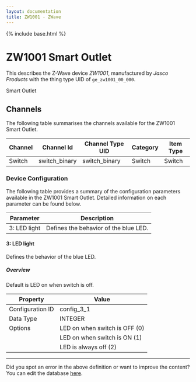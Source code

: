 ```yaml
---
layout: documentation
title: ZW1001 - ZWave
---
```


{% include base.html %}

# ZW1001 Smart Outlet

This describes the Z-Wave device *ZW1001*, manufactured by *Jasco Products* with the thing type UID of ```ge_zw1001_00_000```. 

Smart Outlet


## Channels
The following table summarises the channels available for the ZW1001 Smart Outlet.

| Channel | Channel Id | Channel Type UID | Category | Item Type |
|---------|------------|------------------|----------|-----------|
| Switch | switch_binary | switch_binary | Switch | Switch |


### Device Configuration
The following table provides a summary of the configuration parameters available in the ZW1001 Smart Outlet.
Detailed information on each parameter can be found below.

| Parameter   | Description |
|-------------|-------------|
| 3: LED light | Defines the behavior of the blue LED. |


#### 3: LED light

Defines the behavior of the blue LED.  


##### Overview 

Default is LED on when switch is off.


| Property         | Value    |
|------------------|----------|
| Configuration ID | config_3_1 |
| Data Type        | INTEGER || Default Value | 0 |
| Options | LED on when switch is OFF (0) |
|  | LED on when switch is ON (1) |
|  | LED is always off (2) |


---

Did you spot an error in the above definition or want to improve the content?
You can edit the database [here](http://www.cd-jackson.com/index.php/zwave/zwave-device-database/zwave-device-list/devicesummary/46).
